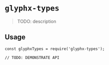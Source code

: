 # `glyphx-types`

> TODO: description

## Usage

```
const glyphxTypes = require('glyphx-types');

// TODO: DEMONSTRATE API
```
